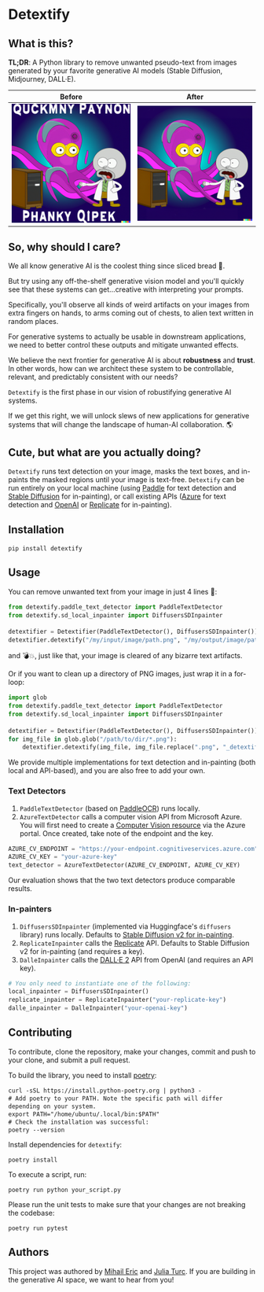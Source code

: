 # Detextify

## What is this?

**TL;DR**: A Python library to remove unwanted pseudo-text from images generated by your favorite generative AI models (Stable Diffusion, Midjourney, DALL·E).

| Before                      | After                                  |
|-----------------------------|----------------------------------------|
| ![before](data/octopus.png) | ![after](data/octopus_detextified.png) |

## So, why should I care?

We all know generative AI is the coolest thing since sliced bread 🍞.

But try using any off-the-shelf generative vision model and you'll quickly see that these systems can get...creative with interpreting
your prompts.

Specifically, you'll observe all kinds of weird artifacts on your images from extra fingers on hands, to arms coming out of chests,
to alien text written in random places.

For generative systems to actually be usable in downstream applications, we need to better control these outputs
and mitigate unwanted effects.

We believe the next frontier for generative AI is about **robustness** and **trust**. In other words, how can we architect
these system to be controllable, relevant, and predictably consistent with our needs?

`Detextify` is the first phase in our vision of robustifying generative AI systems.

If we get this right, we will unlock slews of new applications for generative systems that will change the landscape of human-AI collaboration. 🌎

## Cute, but what are you actually doing?

`Detextify` runs text detection on your image, masks the text boxes, and in-paints the masked regions
until your image is text-free. `Detextify` can be run entirely on your local machine (using
[Paddle](https://github.com/PaddlePaddle/PaddleOCR) for text detection and
[Stable Diffusion](https://huggingface.co/stabilityai/stable-diffusion-2-inpainting) for in-painting), or call existing APIs
([Azure](https://azure.microsoft.com/en-us/products/cognitive-services/computer-vision/) for text detection and
[OpenAI](https://openai.com/dall-e-2/) or [Replicate](https://replicate.com/) for in-painting).

## Installation
```commandline
pip install detextify
```

## Usage

You can remove unwanted text from your image in just 4 lines 💪:
```python
from detextify.paddle_text_detector import PaddleTextDetector
from detextify.sd_local_inpainter import DiffusersSDInpainter

detextifier = Detextifier(PaddleTextDetector(), DiffusersSDInpainter())
detextifier.detextify("/my/input/image/path.png", "/my/output/image/path.png")
```

and 💣💥, just like that, your image is cleared of any bizarre text artifacts.

Or if you want to clean up a directory of PNG images, just wrap it in a for-loop:
```python
import glob
from detextify.paddle_text_detector import PaddleTextDetector
from detextify.sd_local_inpainter import DiffusersSDInpainter

detextifier = Detextifier(PaddleTextDetector(), DiffusersSDInpainter())
for img_file in glob.glob("/path/to/dir/*.png"):
    detextifier.detextify(img_file, img_file.replace(".png", "_detextified.png")
```


We provide multiple implementations for text detection and in-painting (both local and API-based), and you are also free to add your own.

### Text Detectors
1. `PaddleTextDetector` (based on [PaddleOCR](https://github.com/PaddlePaddle/PaddleOCR)) runs locally.
2. `AzureTextDetector` calls a computer vision API from Microsoft Azure. You will first need to create a
[Computer Vision resource](https://portal.azure.com/#create/Microsoft.CognitiveServicesComputerVision) via the Azure
portal. Once created, take note of the endpoint and the key.
```python
AZURE_CV_ENDPOINT = "https://your-endpoint.cognitiveservices.azure.com"
AZURE_CV_KEY = "your-azure-key"
text_detector = AzureTextDetector(AZURE_CV_ENDPOINT, AZURE_CV_KEY)
```
Our evaluation shows that the two text detectors produce comparable results.

### In-painters
1. `DiffusersSDInpainter` (implemented via Huggingface's `diffusers` library) runs locally. Defaults to
[Stable Diffusion v2 for in-painting](https://huggingface.co/stabilityai/stable-diffusion-2-inpainting).
2. `ReplicateInpainter` calls the [Replicate](https://replicate.com) API. Defaults to Stable Diffusion v2 for
in-painting (and requires  a key).
3. `DalleInpainter` calls the [DALL·E 2](https://labs.openai.com) API from OpenAI (and requires an API key).
```python
# You only need to instantiate one of the following:
local_inpainter = DiffusersSDInpainter()
replicate_inpainter = ReplicateInpainter("your-replicate-key")
dalle_inpainter = DalleInpainter("your-openai-key")
```

## Contributing
To contribute, clone the repository, make your changes, commit and push to your clone, and submit a pull request.

To build the library, you need to install [poetry](https://python-poetry.org/):
```commandline
curl -sSL https://install.python-poetry.org | python3 -
# Add poetry to your PATH. Note the specific path will differ depending on your system.
export PATH="/home/ubuntu/.local/bin:$PATH"
# Check the installation was successful:
poetry --version
```
Install dependencies for `detextify`:
```commandline
poetry install
```
To execute a script, run:
```commandline
poetry run python your_script.py
```
Please run the unit tests to make sure that your changes are not breaking the codebase:
```commandline
poetry run pytest
```

## Authors
This project was authored by [Mihail Eric](https://twitter.com/mihail_eric) and [Julia Turc](https://twitter.com/juliarturc). If you are building in the generative AI space, we want to hear from you!
